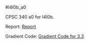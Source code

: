 #l4l0b_a0

CPSC 340 a0 for l4l0b.

Report: [Report](/a0/doc/report.pdf)

Gradient Code: [Gradient Code for 3.3](/a0/code/grads.py)